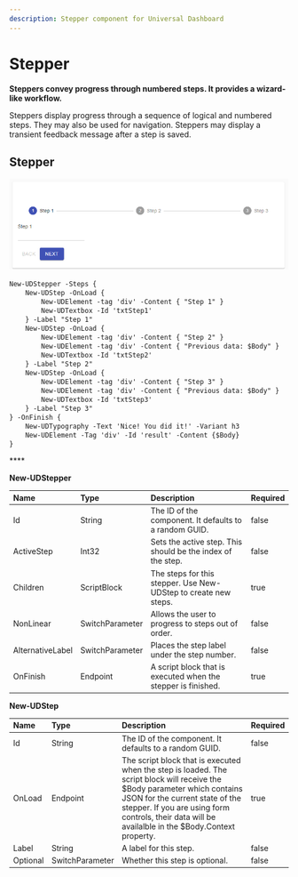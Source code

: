 ```yaml
---
description: Stepper component for Universal Dashboard
---
```


# Stepper

**Steppers convey progress through numbered steps. It provides a wizard-like workflow.**

Steppers display progress through a sequence of logical and numbered steps. They may also be used for navigation. Steppers may display a transient feedback message after a step is saved.

## Stepper

![](../../../.gitbook/assets/image%20%2861%29.png)

```text
New-UDStepper -Steps {
    New-UDStep -OnLoad {
        New-UDElement -tag 'div' -Content { "Step 1" }
        New-UDTextbox -Id 'txtStep1' 
    } -Label "Step 1"
    New-UDStep -OnLoad {
        New-UDElement -tag 'div' -Content { "Step 2" }
        New-UDElement -tag 'div' -Content { "Previous data: $Body" }
        New-UDTextbox -Id 'txtStep2' 
    } -Label "Step 2"
    New-UDStep -OnLoad {
        New-UDElement -tag 'div' -Content { "Step 3" }
        New-UDElement -tag 'div' -Content { "Previous data: $Body" }
        New-UDTextbox -Id 'txtStep3' 
    } -Label "Step 3"
} -OnFinish {
    New-UDTypography -Text 'Nice! You did it!' -Variant h3
    New-UDElement -Tag 'div' -Id 'result' -Content {$Body}
}
```



\*\*\*\*

**New-UDStepper**

| Name | Type | Description | Required |
| :--- | :--- | :--- | :--- |
| Id | String | The ID of the component. It defaults to a random GUID. | false |
| ActiveStep | Int32 | Sets the active step. This should be the index of the step. | false |
| Children | ScriptBlock | The steps for this stepper. Use New-UDStep to create new steps. | true |
| NonLinear | SwitchParameter | Allows the user to progress to steps out of order. | false |
| AlternativeLabel | SwitchParameter | Places the step label under the step number. | false |
| OnFinish | Endpoint | A script block that is executed when the stepper is finished. | true |



**New-UDStep**

| Name | Type | Description | Required |
| :--- | :--- | :--- | :--- |
| Id | String | The ID of the component. It defaults to a random GUID. | false |
| OnLoad | Endpoint | The script block that is executed when the step is loaded. The script block will receive the $Body parameter which contains JSON for the current state of the stepper. If you are using form controls, their data will be availalble in the $Body.Context property. | true |
| Label | String | A label for this step. | false |
| Optional | SwitchParameter | Whether this step is optional. | false |

